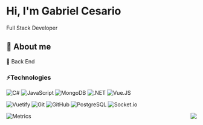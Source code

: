 # Hi, I'm Gabriel Cesario
<!-- <img src="https://github.com/TheDudeThatCode/TheDudeThatCode/blob/master/Assets/Hi.gif" width="29px"> -->
Full Stack Developer
<!--<p><img src="https://komarev.com/ghpvc/?username=gcesario203&color=grey&style=flat-square"></p>-->

## :open_book: About me 

:black_heart: Back End

### ⚡Technologies
![C#](https://img.shields.io/badge/C%23-239120?style=for-the-badge&logo=c-sharp&logoColor=white)
![JavaScript](https://img.shields.io/badge/JavaScript-323330?style=for-the-badge&logo=javascript&logoColor=F7DF1E)
![MongoDB](https://img.shields.io/badge/MongoDB-4EA94B?style=for-the-badge&logo=mongodb&logoColor=white)
![.NET](https://img.shields.io/badge/.NET-5C2D91?style=for-the-badge&logo=.net&logoColor=white)
![Vue.JS](https://img.shields.io/badge/Vue.js-35495E?style=for-the-badge&logo=vue.js&logoColor=4FC08D)

![Vuetify](https://img.shields.io/badge/Vuetify-1867C0?style=for-the-badge&logo=vuetify&logoColor=white)
![Git](https://img.shields.io/badge/GIT-E44C30?style=for-the-badge&logo=git&logoColor=white)
![GitHub](https://img.shields.io/badge/GitHub-100000?style=for-the-badge&logo=github&logoColor=white)
![PostgreSQL](https://img.shields.io/badge/PostgreSQL-316192?style=for-the-badge&logo=postgresql&logoColor=white)
![Socket.io](https://img.shields.io/badge/Socket.io-010101?&style=for-the-badge&logo=Socket.io&logoColor=white)

<!-- <img align="left" src="https://github-readme-stats.vercel.app/api?username=gcesario203&count_private=true&show_icons=true&theme=dark" /> -->
<img align="right" src="https://github-readme-stats.vercel.app/api/top-langs/?username=gcesario203&langs_count=3&hide=hlsl,shaderlab&theme=dark" />

![Metrics](https://metrics.lecoq.io/gcesario203)
